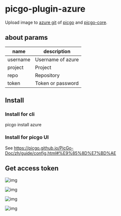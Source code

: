 # picgo-plugin-azure

Upload image to [azure git](http://dev.azure.com/) of [picgo](https://molunerfinn.com/PicGo/) and [picgo-core](https://picgo.github.io/PicGo-Core-Doc/).

## about params

| name     | description       |
| -------- | ----------------- |
| username | Username of azure |
| project  | Project           |
| repo     | Repository        |
| token    | Token or password |

## Install

### Install for cli

picgo install azure

### Install for picgo UI

See https://picgo.github.io/PicGo-Doc/zh/guide/config.html#%E9%85%8D%E7%BD%AE

## Get access token

![img](https://dev.azure.com/cjlspy/844861b8-ee45-48a3-b430-b974684baaaa/_apis/git/repositories/df66928f-89ec-4688-abf0-d9acdc6cc858/items?path=%2F1580534718540_9996.png&versionDescriptor%5BversionOptions%5D=0&versionDescriptor%5BversionType%5D=0&versionDescriptor%5Bversion%5D=master&resolveLfs=true&%24format=octetStream&api-version=5.0)

![img](https://dev.azure.com/cjlspy/844861b8-ee45-48a3-b430-b974684baaaa/_apis/git/repositories/df66928f-89ec-4688-abf0-d9acdc6cc858/items?path=%2F1580534763947_7909.png&versionDescriptor%5BversionOptions%5D=0&versionDescriptor%5BversionType%5D=0&versionDescriptor%5Bversion%5D=master&resolveLfs=true&%24format=octetStream&api-version=5.0)

![img](https://dev.azure.com/cjlspy/844861b8-ee45-48a3-b430-b974684baaaa/_apis/git/repositories/df66928f-89ec-4688-abf0-d9acdc6cc858/items?path=%2F1580534854509_1737.png&versionDescriptor%5BversionOptions%5D=0&versionDescriptor%5BversionType%5D=0&versionDescriptor%5Bversion%5D=master&resolveLfs=true&%24format=octetStream&api-version=5.0)

![img](https://dev.azure.com/cjlspy/844861b8-ee45-48a3-b430-b974684baaaa/_apis/git/repositories/df66928f-89ec-4688-abf0-d9acdc6cc858/items?path=%2F1580534904815_1031.png&versionDescriptor%5BversionOptions%5D=0&versionDescriptor%5BversionType%5D=0&versionDescriptor%5Bversion%5D=master&resolveLfs=true&%24format=octetStream&api-version=5.0)
